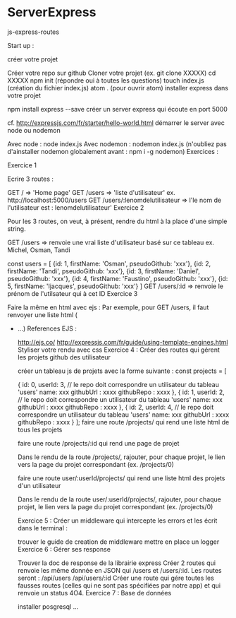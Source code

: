 # ServerExpress

js-express-routes

Start up :

créer votre projet

Créer votre repo sur github
Cloner votre projet (ex. git clone XXXXX)
cd XXXXX
npm init (répondre oui à toutes les questions)
touch index.js (création du fichier index.js)
atom . (pour ouvrir atom)
installer express dans votre projet

npm install express --save
créer un server express qui écoute en port 5000

cf. http://expressjs.com/fr/starter/hello-world.html
démarrer le server avec node ou nodemon

Avec node : node index.js
Avec nodemon : nodemon index.js (n'oubliez pas d'ainstaller nodemon globalement avant : npm i -g nodemon)
Exercices :

Exercice 1

Ecrire 3 routes :

GET / => 'Home page'
GET /users => 'liste d'utilisateur' ex. http://localhost:5000/users
GET /users/:lenomdelutilisateur => l'le nom de l'utilisateur est : lenomdelutilisateur'
Exercice 2

Pour les 3 routes, on veut, à présent, rendre du html à la place d'une simple string.

GET /users => renvoie une vrai liste d'utilisateur basé sur ce tableau
ex. Michel, Osman, Tandi

const users = [
  {id: 1, firstName: 'Osman', pseudoGithub: 'xxx'},
  {id: 2, firstName: 'Tandi', pseudoGithub: 'xxx'},
  {id: 3, firstName: 'Daniel', pseudoGithub: 'xxx'},
  {id: 4, firstName: 'Faustino', pseudoGithub: 'xxx'},
  {id: 5, firstName: 'Ijacques', pseudoGithub: 'xxx'}
]
GET /users/:id => renvoie le prénom de l'utilsateur qui à cet ID
Exercice 3

Faire la même en html avec ejs :
Par exemple, pour GET /users, il faut renvoyer une liste html (<ul><li>...)
References EJS :

http://ejs.co/
http://expressjs.com/fr/guide/using-template-engines.html
Styliser votre rendu avec css
Exercice 4 : Créer des routes qui gérent les projets github des utilisateur

créer un tableau js de projets avec la forme suivante :
const projects = [

 {
    id: 0,
    userId: 3, // le repo doit correspondre un utilisateur du tableau 'users'
    name: xxx
    githubUrl : xxxx
    githubRepo : xxxx
 },
 {
    id: 1,
    userId: 2, // le repo doit correspondre un utilisateur du tableau 'users'
    name: xxx
    githubUrl : xxxx
    githubRepo : xxxx
 },
 {
    id: 2,
    userId: 4, // le repo doit correspondre un utilisateur du tableau 'users'
    name: xxx
    githubUrl : xxxx
    githubRepo : xxxx
 }
];
faire une route /projects/ qui rend une liste html de tous les projets

faire une route /projects/:id qui rend une page de projet

Dans le rendu de la route /projects/, rajouter, pour chaque projet, le lien vers la page du projet correspondant (ex. /projects/0)

faire une route user/:userId/projects/ qui rend une liste html des projets d'un utilisateur

Dans le rendu de la route user/:userId/projects/, rajouter, pour chaque projet, le lien vers la page du projet correspondant (ex. /projects/0)

Exercice 5 : Créer un middleware qui intercepte les errors et les écrit dans le terminal :

trouver le guide de creation de middleware
mettre en place un logger
Exercice 6 : Gérer ses response

Trouver la doc de response de la librairie express
Créer 2 routes qui renvoie les même donnée en JSON qui /users et /users/:id. Les routes seront :
/api/users
/api/users/:id
Créer une route qui gére toutes les fausses routes (celles qui ne sont pas spécifiées par notre app) et qui renvoie un status 4O4.
Exercice 7 : Base de données

installer posgresql ...
